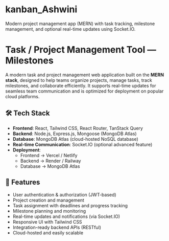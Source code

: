 # kanban_Ashwini
Modern project management app (MERN) with task tracking, milestone management, and optional real-time updates using Socket.IO.
# Task / Project Management Tool — Milestones

A modern task and project management web application built on the **MERN stack**, designed to help teams organize projects, manage tasks, track milestones, and collaborate efficiently. It supports real-time updates for seamless team communication and is optimized for deployment on popular cloud platforms.

## 🛠 Tech Stack

- **Frontend**: React, Tailwind CSS, React Router, TanStack Query  
- **Backend**: Node.js, Express.js, Mongoose (MongoDB Atlas)  
- **Database**: MongoDB Atlas (cloud-hosted NoSQL database)  
- **Real-time Communication**: Socket.IO (optional advanced feature)  
- **Deployment**:  
  - Frontend → Vercel / Netlify  
  - Backend → Render / Railway  
  - Database → MongoDB Atlas  

## 🚀 Features

- User authentication & authorization (JWT-based)  
- Project creation and management  
- Task assignment with deadlines and progress tracking  
- Milestone planning and monitoring  
- Real-time updates and notifications (via Socket.IO)  
- Responsive UI with Tailwind CSS  
- Integration-ready backend APIs (RESTful)  
- Cloud-hosted and easily scalable  
